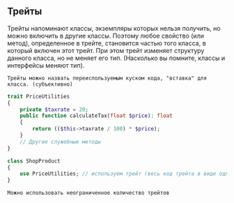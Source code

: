 ## Трейты

Трейты напоминают классы, экземпляры которых нельзя
получить, но можно включить в другие классы. Поэтому любое свойство
(или метод), определенное в трейте, становится частью того класса, в который включен этот трейт. При этом трейт изменяет структуру данного
класса, но не меняет его тип. (Насколько вы помните, классы и интерфейсы меняют тип).

    Трейты можно назвать переиспользуемым куском кода, "вставка" для класса. (субъективно)

```php
trait PriceUtilities
{
    private $taxrate = 20;
    public function calculateTax(float $price): float
    {
        return (($this->taxrate / 100) * $price);
    }
    // Другие служебные методы
}

class ShopProduct
{
    use PriceUtilities; // используем трейт (весь код трейта в виде одной строки)
}
```

    Можно использовать неограниченное количество трейтов
